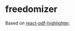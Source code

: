 # freedomizer

Based on [react-pdf-highlighter](https://github.com/agentcooper/react-pdf-highlighter/).
